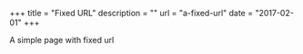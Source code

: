 +++
title = "Fixed URL"
description = ""
url = "a-fixed-url"
date = "2017-02-01"
+++

A simple page with fixed url
